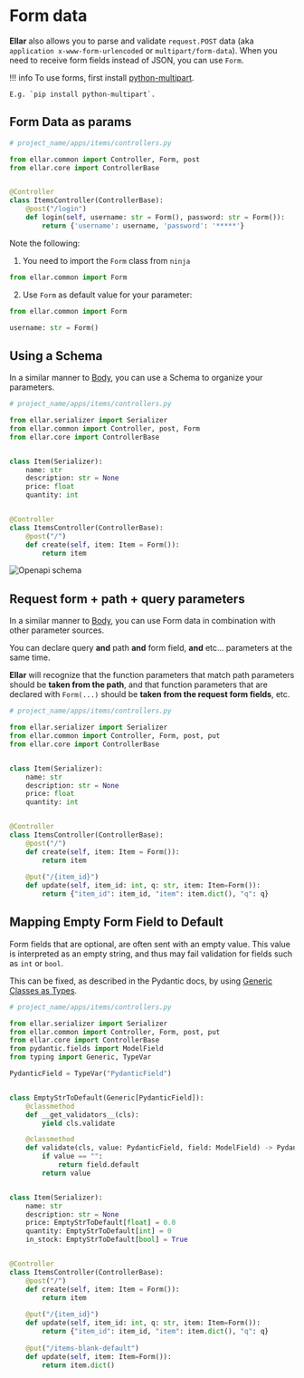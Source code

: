 # Form data

**Ellar** also allows you to parse and validate `request.POST` data
(aka `application x-www-form-urlencoded` or `multipart/form-data`).
When you need to receive form fields instead of JSON, you can use `Form`.

!!! info
    To use forms, first install [python-multipart](https://andrew-d.github.io/python-multipart/).

    E.g. `pip install python-multipart`.


## Form Data as params 

```python
# project_name/apps/items/controllers.py

from ellar.common import Controller, Form, post
from ellar.core import ControllerBase


@Controller
class ItemsController(ControllerBase):
    @post("/login")
    def login(self, username: str = Form(), password: str = Form()):
        return {'username': username, 'password': '*****'}
```

Note the following:

1) You need to import the `Form` class from `ninja`
```python
from ellar.common import Form
```

2) Use `Form` as default value for your parameter:
```python
from ellar.common import Form

username: str = Form()
```

## Using a Schema

In a similar manner to [Body](../body/#declare-it-as-a-parameter), you can use
a Schema to organize your parameters.

```python
# project_name/apps/items/controllers.py

from ellar.serializer import Serializer
from ellar.common import Controller, post, Form
from ellar.core import ControllerBase


class Item(Serializer):
    name: str
    description: str = None
    price: float
    quantity: int


@Controller
class ItemsController(ControllerBase):
    @post("/")
    def create(self, item: Item = Form()):
        return item
```

![Openapi schema](../img/form-schema-doc.png)

## Request form + path + query parameters

In a similar manner to [Body](../body/#request-body-path-query-parameters), you can use
Form data in combination with other parameter sources.

You can declare query **and** path **and** form field, **and** etc... parameters at the same time.

**Ellar** will recognize that the function parameters that match path
parameters should be **taken from the path**, and that function parameters that
are declared with `Form(...)` should be **taken from the request form fields**, etc.

```python
# project_name/apps/items/controllers.py

from ellar.serializer import Serializer
from ellar.common import Controller, Form, post, put
from ellar.core import ControllerBase


class Item(Serializer):
    name: str
    description: str = None
    price: float
    quantity: int


@Controller
class ItemsController(ControllerBase):
    @post("/")
    def create(self, item: Item = Form()):
        return item
    
    @put("/{item_id}")
    def update(self, item_id: int, q: str, item: Item=Form()):
        return {"item_id": item_id, "item": item.dict(), "q": q}
```

## Mapping Empty Form Field to Default

Form fields that are optional, are often sent with an empty value. This value is
interpreted as an empty string, and thus may fail validation for fields such as `int` or `bool`.

This can be fixed, as described in the Pydantic docs, by using
[Generic Classes as Types](https://pydantic-docs.helpmanual.io/usage/types/#generic-classes-as-types).

```python
# project_name/apps/items/controllers.py

from ellar.serializer import Serializer
from ellar.common import Controller, Form, post, put
from ellar.core import ControllerBase
from pydantic.fields import ModelField
from typing import Generic, TypeVar

PydanticField = TypeVar("PydanticField")


class EmptyStrToDefault(Generic[PydanticField]):
    @classmethod
    def __get_validators__(cls):
        yield cls.validate

    @classmethod
    def validate(cls, value: PydanticField, field: ModelField) -> PydanticField:
        if value == "":
            return field.default
        return value


class Item(Serializer):
    name: str
    description: str = None
    price: EmptyStrToDefault[float] = 0.0
    quantity: EmptyStrToDefault[int] = 0
    in_stock: EmptyStrToDefault[bool] = True


@Controller
class ItemsController(ControllerBase):
    @post("/")
    def create(self, item: Item = Form()):
        return item
    
    @put("/{item_id}")
    def update(self, item_id: int, q: str, item: Item=Form()):
        return {"item_id": item_id, "item": item.dict(), "q": q}
    
    @put("/items-blank-default")
    def update(self, item: Item=Form()):
        return item.dict()
```

